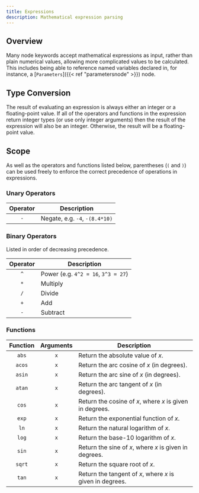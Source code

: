 ```yaml
---
title: Expressions
description: Mathematical expression parsing
---
```


## Overview

Many node keywords accept mathematical expressions as input, rather than plain numerical values, allowing more complicated values to be calculated. This includes being able to reference named variables declared in, for instance, a [`Parameters`]({{< ref "parametersnode" >}}) node.

## Type Conversion

The result of evaluating an expression is always either an integer or a floating-point value. If all of the operators and functions in the expression return integer types (or use only integer arguments) then the result of the expression will also be an integer. Otherwise, the result will be a floating-point value.

## Scope

As well as the operators and functions listed below, parentheses (`(` and `)`) can be used freely to enforce the correct precedence of operations in expressions.

### Unary Operators

|Operator|Description|
|:------:|-----------|
|`-`|Negate, e.g. `-4`, `-(8.4*10)`|

### Binary Operators

Listed in order of decreasing precedence.

|Operator|Description|
|:------:|-----------|
|`^`|Power (e.g. `4^2 = 16`, `3^3 = 27`)|
|`*`|Multiply|
|`/`|Divide|
|`+`|Add|
|`-`|Subtract|

### Functions

|Function|Arguments|Description|
|:------:|:-------:|-----------|
|`abs`|`x`|Return the absolute value of $x$.|
|`acos`|`x`|Return the arc cosine of $x$ (in degrees).|
|`asin`|`x`|Return the arc sine of $x$ (in degrees).|
|`atan`|`x`|Return the arc tangent of $x$ (in degrees).|
|`cos`|`x`|Return the cosine of $x$, where $x$ is given in degrees.|
|`exp`|`x`|Return the exponential function of $x$.|
|`ln`|`x`|Return the natural logarithm of $x$.|
|`log`|`x`|Return the base-10 logarithm of $x$.|
|`sin`|`x`|Return the sine of $x$, where $x$ is given in degrees.|
|`sqrt`|`x`|Return the square root of $x$.|
|`tan`|`x`|Return the tangent of $x$, where $x$ is given in degrees.|
